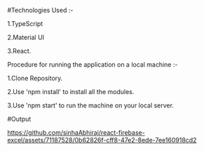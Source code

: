 #Technologies Used :-

1.TypeScript

2.Material UI

3.React.

Procedure for running the application on a local machine :-

1.Clone Repository.

2.Use 'npm install' to install all the modules.

3.Use 'npm start' to run the machine on your local server.



#Output


https://github.com/sinhaAbhiraj/react-firebase-excel/assets/71187528/0b62826f-cff8-47e2-8ede-7ee160918cd2
